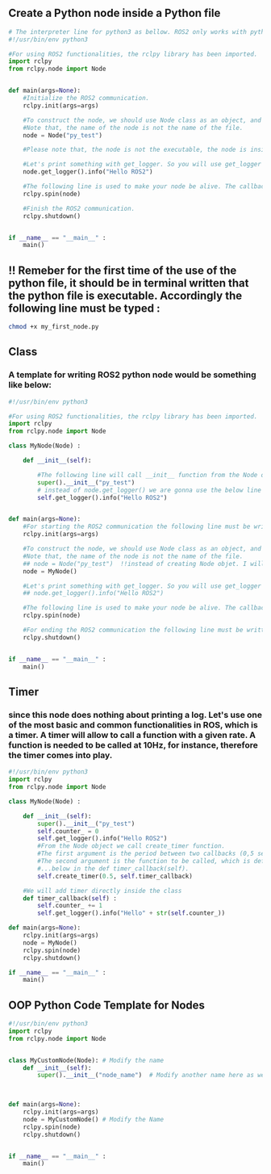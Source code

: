 ## Create a Python node inside a Python file
```python
# The interpreter line for python3 as bellow. ROS2 only works with python3 not python2 or older versions.
#!/usr/bin/env python3

#For using ROS2 functionalities, the rclpy library has been imported.
import rclpy
from rclpy.node import Node 


def main(args=None):
    #Initialize the ROS2 communication. 
    rclpy.init(args=args)

    #To construct the node, we should use Node class as an object, and insert the node name as a parameter. 
    #Note that, the name of the node is not the name of the file.
    node = Node("py_test")

    #Please note that, the node is not the executable, the node is inside the executable or the python file. 

    #Let's print something with get_logger. So you will use get_logger function from the node objet.
    node.get_logger().info("Hello ROS2")

    #The following line is used to make your node be alive. The callbacks will be able to be called from spin function.
    rclpy.spin(node)

    #Finish the ROS2 communication.
    rclpy.shutdown()


if __name__ == "__main__" : 
    main()
```
## !! Remeber for the first time of the use of the python file, it should be in terminal written that the python file is executable. Accordingly the following line must be typed :
```bash
chmod +x my_first_node.py

```
## Class
### A template for writing ROS2 python node would be something like below:

```python
#!/usr/bin/env python3

#For using ROS2 functionalities, the rclpy library has been imported.
import rclpy
from rclpy.node import Node 

class MyNode(Node) : 

    def __init__(self):

        #The following line will call __init__ function from the Node objet.
        super().__init__("py_test")
        # instead of node.get_logger() we are gonna use the below line : 
        self.get_logger().info("Hello ROS2")


def main(args=None): 
    #For starting the ROS2 communication the following line must be written. 
    rclpy.init(args=args)

    #To construct the node, we should use Node class as an object, and insert the node name as a parameter. 
    #Note that, the name of the node is not the name of the file. 
    ## node = Node("py_test")  !!instead of creating Node objet. I will create MyNode()
    node = MyNode()

    #Let's print something with get_logger. So you will use get_logger function from the node objet.
    ## node.get_logger().info("Hello ROS2")

    #The following line is used to make your node be alive. The callbacks will be able to be called from spin function.
    rclpy.spin(node)

    #For ending the ROS2 communication the following line must be written.
    rclpy.shutdown()


if __name__ == "__main__" : 
    main()
```
## Timer
### since this node does nothing about printing a log. Let's use one of the most basic and common functionalities in ROS, which is a timer. A timer will allow to call a function with a given rate. A function is needed to be called at 10Hz, for instance, therefore the timer comes into play.

```python
#!/usr/bin/env python3
import rclpy
from rclpy.node import Node 

class MyNode(Node) : 

    def __init__(self):
        super().__init__("py_test")
        self.counter_ = 0
        self.get_logger().info("Hello ROS2")
        #From the Node object we call create_timer function.
        #The first argument is the period between two callbacks (0,5 sec = 2Hz) 
        #The second argument is the function to be called, which is defined inside the class as can be seen ...
        #...below in the def timer_callback(self).  
        self.create_timer(0.5, self.timer_callback)

    #We will add timer directly inside the class
    def timer_callback(self) :
        self.counter_ += 1 
        self.get_logger().info("Hello" + str(self.counter_))

def main(args=None): 
    rclpy.init(args=args)
    node = MyNode()
    rclpy.spin(node)
    rclpy.shutdown()

if __name__ == "__main__" : 
    main()
```
## OOP Python Code Template for Nodes
```python
#!/usr/bin/env python3
import rclpy
from rclpy.node import Node 


class MyCustomNode(Node): # Modify the name
    def __init__(self):
        super().__init__("node_name")  # Modify another name here as well
    


def main(args=None):
    rclpy.init(args=args)
    node = MyCustomNode() # Modify the Name
    rclpy.spin(node)
    rclpy.shutdown()


if __name__ == "__main__" : 
    main()
```

